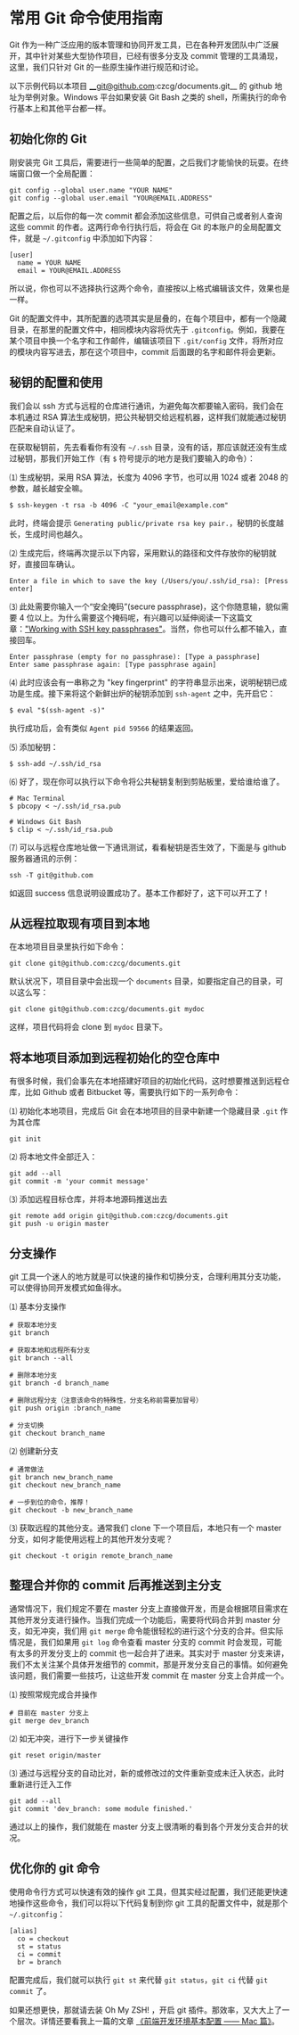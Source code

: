 # 常用 Git 命令使用指南
Git 作为一种广泛应用的版本管理和协同开发工具，已在各种开发团队中广泛展开，其中针对某些大型协作项目，已经有很多分支及 commit 管理的工具涌现，这里，我们只针对 Git 的一些原生操作进行规范和讨论。

以下示例代码以本项目 __git@github.com:czcg/documents.git__ 的 github 地址为举例对象。Windows 平台如果安装 Git Bash 之类的 shell，所需执行的命令行基本上和其他平台都一样。

## 初始化你的 Git
刚安装完 Git 工具后，需要进行一些简单的配置，之后我们才能愉快的玩耍。在终端窗口做一个全局配置：
```
git config --global user.name "YOUR NAME"
git config --global user.email "YOUR@EMAIL.ADDRESS"
```
配置之后，以后你的每一次 commit 都会添加这些信息，可供自己或者别人查询这些 commit 的作者。这两行命令行执行后，将会在 Git 的本账户的全局配置文件，就是 `~/.gitconfig` 中添加如下内容：
```
[user]
  name = YOUR NAME
  email = YOUR@EMAIL.ADDRESS
```
所以说，你也可以不选择执行这两个命令，直接按以上格式编辑该文件，效果也是一样。

Git 的配置文件中，其所配置的选项其实是层叠的，在每个项目中，都有一个隐藏目录，在那里的配置文件中，相同模块内容将优先于 `.gitconfig`。例如，我要在某个项目中换一个名字和工作邮件，编辑该项目下 `.git/config` 文件，将所对应的模块内容写进去，那在这个项目中，commit 后面跟的名字和邮件将会更新。

## 秘钥的配置和使用
我们会以 ssh 方式与远程的仓库进行通讯，为避免每次都要输入密码，我们会在本机通过 RSA 算法生成秘钥，把公共秘钥交给远程机器，这样我们就能通过秘钥匹配来自动认证了。

在获取秘钥前，先去看看你有没有 `~/.ssh` 目录，没有的话，那应该就还没有生成过秘钥，那我们开始工作（有 `$` 符号提示的地方是我们要输入的命令）：

⑴ 生成秘钥，采用 RSA 算法，长度为 4096 字节，也可以用 1024 或者 2048 的参数，越长越安全嘛。
```
$ ssh-keygen -t rsa -b 4096 -C "your_email@example.com"
```
此时，终端会提示 `Generating public/private rsa key pair.`，秘钥的长度越长，生成时间也越久。

⑵ 生成完后，终端再次提示以下内容，采用默认的路径和文件存放你的秘钥就好，直接回车确认。
```
Enter a file in which to save the key (/Users/you/.ssh/id_rsa): [Press enter]
```

⑶ 此处需要你输入一个“安全掩码”(secure passphrase)，这个你随意输，貌似需要 4 位以上。为什么需要这个掩码呢，有兴趣可以延伸阅读一下这篇文章：["Working with SSH key passphrases"](https://help.github.com/articles/working-with-ssh-key-passphrases)。当然，你也可以什么都不输入，直接回车。
```
Enter passphrase (empty for no passphrase): [Type a passphrase]
Enter same passphrase again: [Type passphrase again]
```

⑷ 此时应该会有一串称之为 "key fingerprint" 的字符串显示出来，说明秘钥已成功是生成。接下来将这个新鲜出炉的秘钥添加到 `ssh-agent` 之中，先开启它：
```
$ eval "$(ssh-agent -s)"
```
执行成功后，会有类似 `Agent pid 59566` 的结果返回。

⑸ 添加秘钥：
```
$ ssh-add ~/.ssh/id_rsa
```

⑹ 好了，现在你可以执行以下命令将公共秘钥复制到剪贴板里，爱给谁给谁了。
```
# Mac Terminal
$ pbcopy < ~/.ssh/id_rsa.pub
```
```
# Windows Git Bash
$ clip < ~/.ssh/id_rsa.pub
```

⑺ 可以与远程仓库地址做一下通讯测试，看看秘钥是否生效了，下面是与 github 服务器通讯的示例：
```
ssh -T git@github.com
```
如返回 success 信息说明设置成功了。基本工作都好了，这下可以开工了！

## 从远程拉取现有项目到本地
在本地项目目录里执行如下命令：
```
git clone git@github.com:czcg/documents.git
```
默认状况下，项目目录中会出现一个 `documents` 目录，如要指定自己的目录，可以这么写：
```
git clone git@github.com:czcg/documents.git mydoc
```
这样，项目代码将会 clone 到 `mydoc` 目录下。

## 将本地项目添加到远程初始化的空仓库中
有很多时候，我们会事先在本地搭建好项目的初始化代码，这时想要推送到远程仓库，比如 Github 或者 Bitbucket 等，需要执行如下的一系列命令：

⑴ 初始化本地项目，完成后 Git 会在本地项目的目录中新建一个隐藏目录 `.git` 作为其仓库
```
git init
```

⑵ 将本地文件全部迁入：
```
git add --all
git commit -m 'your commit message'
```

⑶ 添加远程目标仓库，并将本地源码推送出去
```
git remote add origin git@github.com:czcg/documents.git
git push -u origin master
```

## 分支操作
git 工具一个迷人的地方就是可以快速的操作和切换分支，合理利用其分支功能，可以使得协同开发模式如鱼得水。

⑴ 基本分支操作
```
# 获取本地分支
git branch
```
```
# 获取本地和远程所有分支
git branch --all
```
```
# 删除本地分支
git branch -d branch_name
```
```
# 删除远程分支（注意该命令的特殊性，分支名称前需要加冒号）
git push origin :branch_name
```
```
# 分支切换
git checkout branch_name
```

⑵ 创建新分支
```
# 通常做法
git branch new_branch_name
git checkout new_branch_name
```
```
# 一步到位的命令，推荐！
git checkout -b new_branch_name
```

⑶ 获取远程的其他分支。通常我们 clone 下一个项目后，本地只有一个 master 分支，如何才能使用远程上的其他开发分支呢？
```
git checkout -t origin remote_branch_name
```

## 整理合并你的 commit 后再推送到主分支
通常情况下，我们规定不要在 master 分支上直接做开发，而是会根据项目需求在其他开发分支进行操作。当我们完成一个功能后，需要将代码合并到 master 分支，如无冲突，我们用 `git merge` 命令能很轻松的进行这个分支的合并。但实际情况是，我们如果用 `git log` 命令查看 master 分支的 commit 时会发现，可能有太多的开发分支上的 commit 也一起合并了进来。其实对于 master 分支来讲，我们不太关注某个具体开发细节的 commit，那是开发分支自己的事情。如何避免该问题，我们需要一些技巧，让这些开发 commit 在 master 分支上合并成一个。

⑴ 按照常规完成合并操作
```
# 目前在 master 分支上
git merge dev_branch
```

⑵ 如无冲突，进行下一步关键操作
```
git reset origin/master
```

⑶ 通过与远程分支的自动比对，新的或修改过的文件重新变成未迁入状态，此时重新进行迁入工作
```
git add --all
git commit 'dev_branch: some module finished.'
```

通过以上的操作，我们就能在 master 分支上很清晰的看到各个开发分支合并的状况。

## 优化你的 git 命令
使用命令行方式可以快速有效的操作 git 工具，但其实经过配置，我们还能更快速地操作这些命令，我们可以将以下代码复制到你 git 工具的配置文件中，就是那个 `~/.gitconfig`：
```
[alias]
  co = checkout
  st = status
  ci = commit
  br = branch
```
配置完成后，我们就可以执行 `git st` 来代替 `git status`，`git ci` 代替 `git commit` 了。

如果还想更快，那就请去装  Oh My ZSH! ，开启 git 插件。那效率，又大大上了一个层次。详情还要看我上一篇的文章 [《前端开发环境基本配置 —— Mac 篇》](MAC-CONFIG.md)。
